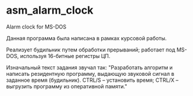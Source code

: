 # asm_alarm_clock
Alarm clock for MS-DOS

Данная программа была написана в рамках курсовой работы.

Реализует будильник путем обработки прерываний; работает под MS-DOS, используя 16-битные регистры ЦП.

Изначальный текст задания звучал так:
"Разработать алгоритм и написать резидентную программу, выдающую звуковой сигнал в заданное время (будильник). CTRL/S – установить время; CTRL/X – выгрузить программу из оперативной памяти."
